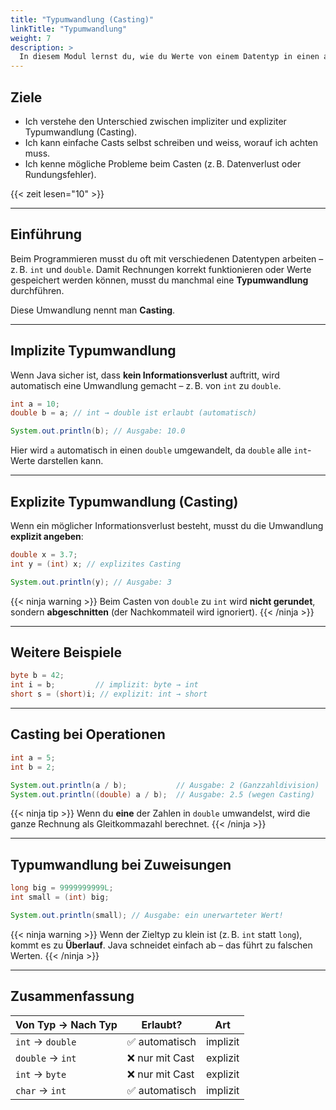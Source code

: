 ```yaml
---
title: "Typumwandlung (Casting)"
linkTitle: "Typumwandlung"
weight: 7
description: >
  In diesem Modul lernst du, wie du Werte von einem Datentyp in einen anderen umwandeln kannst – z. B. von `double` nach `int`.
---
```


## Ziele

- Ich verstehe den Unterschied zwischen impliziter und expliziter Typumwandlung (Casting).
- Ich kann einfache Casts selbst schreiben und weiss, worauf ich achten muss.
- Ich kenne mögliche Probleme beim Casten (z. B. Datenverlust oder Rundungsfehler).

{{< zeit lesen="10" >}}

---

## Einführung

Beim Programmieren musst du oft mit verschiedenen Datentypen arbeiten – z. B. `int` und `double`. Damit Rechnungen korrekt funktionieren oder Werte gespeichert werden können, musst du manchmal eine **Typumwandlung** durchführen.

Diese Umwandlung nennt man **Casting**.

---

## Implizite Typumwandlung

Wenn Java sicher ist, dass **kein Informationsverlust** auftritt, wird automatisch eine Umwandlung gemacht – z. B. von `int` zu `double`.

```java
int a = 10;
double b = a; // int → double ist erlaubt (automatisch)

System.out.println(b); // Ausgabe: 10.0
```

Hier wird `a` automatisch in einen `double` umgewandelt, da `double` alle `int`-Werte darstellen kann.

---

## Explizite Typumwandlung (Casting)

Wenn ein möglicher Informationsverlust besteht, musst du die Umwandlung **explizit angeben**:

```java
double x = 3.7;
int y = (int) x; // explizites Casting

System.out.println(y); // Ausgabe: 3
```

{{< ninja warning >}}
Beim Casten von `double` zu `int` wird **nicht gerundet**, sondern **abgeschnitten** (der Nachkommateil wird ignoriert).
{{< /ninja >}}

---

## Weitere Beispiele

```java
byte b = 42;
int i = b;         // implizit: byte → int
short s = (short)i; // explizit: int → short
```

---

## Casting bei Operationen

```java
int a = 5;
int b = 2;

System.out.println(a / b);           // Ausgabe: 2 (Ganzzahldivision)
System.out.println((double) a / b);  // Ausgabe: 2.5 (wegen Casting)
```

{{< ninja tip >}}
Wenn du **eine** der Zahlen in `double` umwandelst, wird die ganze Rechnung als Gleitkommazahl berechnet.
{{< /ninja >}}

---

## Typumwandlung bei Zuweisungen

```java
long big = 9999999999L;
int small = (int) big;

System.out.println(small); // Ausgabe: ein unerwarteter Wert!
```

{{< ninja warning >}}
Wenn der Zieltyp zu klein ist (z. B. `int` statt `long`), kommt es zu **Überlauf**. Java schneidet einfach ab – das führt zu falschen Werten.
{{< /ninja >}}

---

## Zusammenfassung

| Von Typ → Nach Typ | Erlaubt?        | Art      |
| ------------------ | --------------- | -------- |
| `int` → `double`   | ✅ automatisch  | implizit |
| `double` → `int`   | ❌ nur mit Cast | explizit |
| `int` → `byte`     | ❌ nur mit Cast | explizit |
| `char` → `int`     | ✅ automatisch  | implizit |

